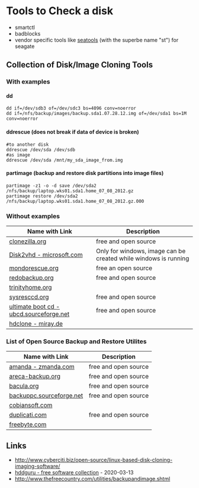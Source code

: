 # Tools to Check a disk

* smartctl
* badblocks
* vendor specific tools like [seatools](https://aur.archlinux.org/packages/seatools/) (with the superbe name "st") for seagate

## Collection of Disk/Image Cloning Tools

### With examples

#### dd

```
dd if=/dev/sdb3 of=/dev/sdc3 bs=4096 conv=noerror
dd if=/nfs/backup/images/backup.sda1.07.28.12.img of=/dev/sda1 bs=1M conv=noerror
```

#### ddrescue (does not break if data of device is broken)

```
#to another disk
ddrescue /dev/sda /dev/sdb
#as image
ddrescue /dev/sda /mnt/my_sda_image_from.img
```

#### partimage (backup and restore disk partitions into image files)

```
partimage -z1 -o -d save /dev/sda2 /nfs/backup/laptop.wks01.sda1.home_07_08_2012.gz
partimage restore /dev/sda2 /nfs/backup/laptop.wks01.sda1.home_07_08_2012.gz.000
```

### Without examples

| Name with Link | Description |
| --- | --- |
| [clonezilla.org](http://www.clonezilla.org/) | free and open source |
| [Disk2vhd - microsoft.com](https://docs.microsoft.com/en-us/sysinternals/downloads/disk2vhd) | Only for windows, image can be created while windows is running |
| [mondorescue.org](http://www.mondorescue.org/) | free an open source |
| [redobackup.org](http://www.redobackup.org/) | free and open source |
| [trinityhome.org](http://trinityhome.org/) | |
| [sysresccd.org](http://www.sysresccd.org/) | free and open source |
| [ultimate boot cd - ubcd.sourceforge.net](http://ubcd.sourceforge.net/) | free and open source |
| [hdclone - miray.de](http://www.miray.de/download/sat.hdclone.html) | |

### List of Open Source Backup and Restore Utilites

| Name with Link | Description |
| --- | --- |
| [amanda - zmanda.com](http://www.zmanda.com/amanda-community-edition.html) | free and open source |
| [areca-backup.org](http://www.areca-backup.org/) | free and open source |
| [bacula.org](http://www.bacula.org/) | free and open source |
| [backuppc.sourceforge.net](http://backuppc.sourceforge.net/index.html) | free and open source |
| [cobiansoft.com](http://www.cobiansoft.com/cobianbackup.htm) | |
| [duplicati.com](https://www.duplicati.com/) | free and open source |
| [freebyte.com](http://www.freebyte.com/fbbackup/) | |

## Links

* http://www.cyberciti.biz/open-source/linux-based-disk-cloning-imaging-software/
* [hddguru - free software collection](https://hddguru.com/software/) - 2020-03-13
* http://www.thefreecountry.com/utilities/backupandimage.shtml

